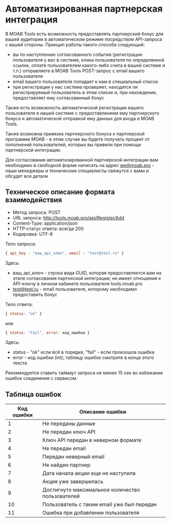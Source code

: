 # Автоматизированная партнерская интеграция

В MOAB Tools есть возможность предоставлять партнерский бонус для вашей аудитории в автоматическом режиме посредством API-запроса с вашей стороны. Принцип работы такого способа следующий:

* вы по наступлению согласованного события (регистрации пользователя у вас в системе, клика пользователя по определенной ссылке, оплате пользователем какого-либо счета в вашей системе и т.п.) отправляете в MOAB Tools POST-запрос с email вашего пользователя
* email вашего пользователя попадает к нам в специальный список
* при регистрации у нас система проверяет, находится ли регистрируемый пользователь в этом списке и, при нахождении, предоставляет ему согласованный бонус

Также есть возможность автоматической регистрации вашего пользователя в нашей системе с предоставлением ему партнерского бонуса и автоматической отправкой ему данных для входа в MOAB Tools.

Также возможна привязка партнерского бонуса к партнерской программе MOAB - в этом случае вы будете получать процент от пополнений пользователей, которых вы привели при помощи партнерской интеграции.

Для согласования автоматизированной партнерской интеграции вам необходимо в свободной форме написать на адрес we@moab.pro - наши менеджеры и технические специалисты свяжутся с вами и обсудят все детали

## Техническое описание формата взаимодействия

* Метод запроса: POST
* URL запроса: http://tools.moab.pro/api/Register/Add
* Content-Type: application/json
* HTTP-статус ответа: всегда 200
* Кодировка: UTF-8

Тело запроса:

```javascript
{ api_key : "ваш_api_ключ", email : "test@test.ru" }
```

Здесь:
* ваш_api_ключ - строка вида GUID, которая предоставляется вам на этапе согласования партнеской интеграции; не имеет отношения к API-ключу в личном кабинете пользователя tools.moab.pro
* test@test.ru - email пользователя, которому необходимо предоставить бонус

Тело ответа:

```javascript
{ status: "ok" }
```

или

```javascript
{ status: "fail", error: код_ошибки }
```

Здесь:
* status - "ok" если всё в порядке; "fail" - если произошла ошибка
* error - код ошибки (int); таблицу ошибок смотрите в конце этого текста

Рекомендуется ставить таймаут запроса не менее 15 сек во избежание ошибок соединения с сервисом.

## Таблица ошибок

Код ошибки  | Описание ошибки
------------- | -------------
1  | Не переданы данные
2  | Не передан ключ API
3  | Ключ API передан в неверном формате
4  | Не передан email
5  | Передан неверный email
6  | Не найден партнер
7  | Дата начала акции еще не наступила
8  | Акция уже завершилась
9  | Достигнуто максимальное количество пользователей
10  | Пользователь с таким email уже был передан
11  | Ошибка при добавлении пользователя

